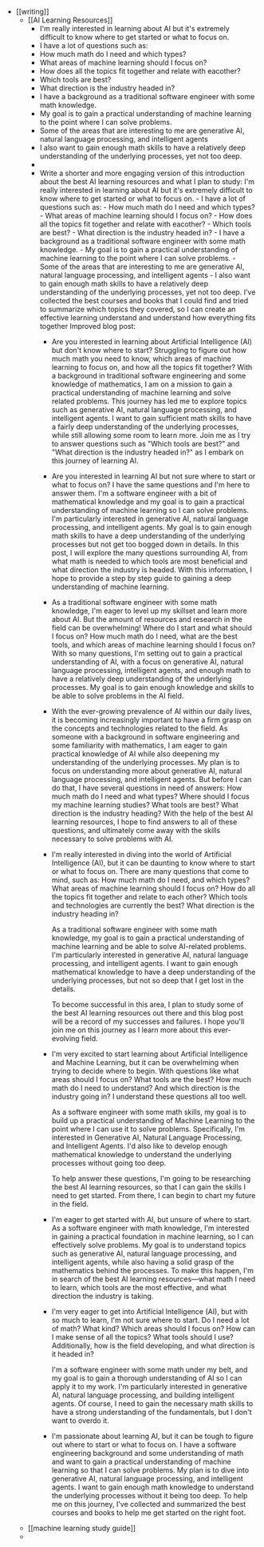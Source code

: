 - [[writing]]
	- [[AI Learning Resources]]
		- I'm really interested in learning about AI but it's extremely difficult to know where to get started or what to focus on.
		- I have a lot of questions such as:
		- How much math do I need and which types?
		- What areas of machine learning should I focus on?
		- How does all the topics fit together and relate with eacother?
		- Which tools are best?
		- What direction is the industry headed in?
		- I have a background as a traditional software engineer with some math knowledge.
		- My goal is to gain a practical understanding of machine learning to the point where I can solve problems.
		- Some of the areas that are interesting to me are generative AI, natural language processing, and intelligent agents
		- I also want to gain enough math skills to have a relatively deep understanding of the underlying processes, yet not too deep.
		-
		- Write a shorter and more engaging version of this introduction about the best AI learning resources and what I plan to study:
		  I'm really interested in learning about AI but it's extremely difficult to know where to get started or what to focus on. - I have a lot of questions such as: - How much math do I need and which types? - What areas of machine learning should I focus on? - How does all the topics fit together and relate with eacother? - Which tools are best? - What direction is the industry headed in? - I have a background as a traditional software engineer with some math knowledge. - My goal is to gain a practical understanding of machine learning to the point where I can solve problems. - Some of the areas that are interesting to me are generative AI, natural language processing, and intelligent agents - I also want to gain enough math skills to have a relatively deep understanding of the underlying processes, yet not too deep. I've collected the best courses and books that I could find and tried to summarize which topics they covered, so I can create an effective learning understand and understand how everything fits together
		  Improved blog post:
			- Are you interested in learning about Artificial Intelligence (AI) but don't know where to start? Struggling to figure out how much math you need to know, which areas of machine learning to focus on, and how all the topics fit together? With a background in traditional software engineering and some knowledge of mathematics, I am on a mission to gain a practical understanding of machine learning and solve related problems. This journey has led me to explore topics such as generative AI, natural language processing, and intelligent agents. I want to gain sufficient math skills to have a fairly deep understanding of the underlying processes, while still allowing some room to learn more. Join me as I try to answer questions such as "Which tools are best?" and "What direction is the industry headed in?" as I embark on this journey of learning AI.
			- Are you interested in learning AI but not sure where to start or what to focus on? I have the same questions and I'm here to answer them. I'm a software engineer with a bit of mathematical knowledge and my goal is to gain a practical understanding of machine learning so I can solve problems. I'm particularly interested in generative AI, natural language processing, and intelligent agents. My goal is to gain enough math skills to have a deep understanding of the underlying processes but not get too bogged down in details. In this post, I will explore the many questions surrounding AI, from what math is needed to which tools are most beneficial and what direction the industry is headed. With this information, I hope to provide a step by step guide to gaining a deep understanding of machine learning.
			- As a traditional software engineer with some math knowledge, I'm eager to level up my skillset and learn more about AI. But the amount of resources and research in the field can be overwhelming! Where do I start and what should I focus on? How much math do I need, what are the best tools, and which areas of machine learning should I focus on? With so many questions, I'm setting out to gain a practical understanding of AI, with a focus on generative AI, natural language processing, intelligent agents, and enough math to have a relatively deep understanding of the underlying processes. My goal is to gain enough knowledge and skills to be able to solve problems in the AI field.
			- With the ever-growing prevalence of AI within our daily lives, it is becoming increasingly important to have a firm grasp on the concepts and technologies related to the field. As someone with a background in software engineering and some familiarity with mathematics, I am eager to gain practical knowledge of AI while also deepening my understanding of the underlying processes. My plan is to focus on understanding more about generative AI, natural language processing, and intelligent agents. But before I can do that, I have several questions in need of answers: How much math do I need and what types? Where should I focus my machine learning studies? What tools are best? What direction is the industry heading? With the help of the best AI learning resources, I hope to find answers to all of these questions, and ultimately come away with the skills necessary to solve problems with AI.
			- I'm really interested in diving into the world of Artificial Intelligence (AI), but it can be daunting to know where to start or what to focus on. There are many questions that come to mind, such as: How much math do I need, and which types? What areas of machine learning should I focus on? How do all the topics fit together and relate to each other? Which tools and technologies are currently the best? What direction is the industry heading in? 
			  
			  As a traditional software engineer with some math knowledge, my goal is to gain a practical understanding of machine learning and be able to solve AI-related problems. I'm particularly interested in generative AI, natural language processing, and intelligent agents. I want to gain enough mathematical knowledge to have a deep understanding of the underlying processes, but not so deep that I get lost in the details. 
			  
			  To become successful in this area, I plan to study some of the best AI learning resources out there and this blog post will be a record of my successes and failures. I hope you'll join me on this journey as I learn more about this ever-evolving field.
			- I'm very excited to start learning about Artificial Intelligence and Machine Learning, but it can be overwhelming when trying to decide where to begin. With questions like what areas should I focus on? What tools are the best? How much math do I need to understand? And which direction is the industry going in? I understand these questions all too well.
			  
			  As a software engineer with some math skills, my goal is to build up a practical understanding of Machine Learning to the point where I can use it to solve problems. Specifically, I'm interested in Generative AI, Natural Language Processing, and Intelligent Agents. I'd also like to develop enough mathematical knowledge to understand the underlying processes without going too deep.
			  
			  To help answer these questions, I'm going to be researching the best AI learning resources, so that I can gain the skills I need to get started. From there, I can begin to chart my future in the field.
			- I'm eager to get started with AI, but unsure of where to start. As a software engineer with math knowledge, I'm interested in gaining a practical foundation in machine learning, so I can effectively solve problems. My goal is to understand topics such as generative AI, natural language processing, and intelligent agents, while also having a solid grasp of the mathematics behind the processes. To make this happen, I'm in search of the best AI learning resources—what math I need to learn, which tools are the most effective, and what direction the industry is taking.
			- I'm very eager to get into Artificial Intelligence (AI), but with so much to learn, I'm not sure where to start. Do I need a lot of math? What kind? Which areas should I focus on? How can I make sense of all the topics? What tools should I use? Additionally, how is the field developing, and what direction is it headed in? 
			  
			  I'm a software engineer with some math under my belt, and my goal is to gain a thorough understanding of AI so I can apply it to my work. I'm particularly interested in generative AI, natural language processing, and building intelligent agents. Of course, I need to gain the necessary math skills to have a strong understanding of the fundamentals, but I don't want to overdo it.
			- I'm passionate about learning AI, but it can be tough to figure out where to start or what to focus on. I have a software engineering background and some understanding of math and want to gain a practical understanding of machine learning so that I can solve problems. My plan is to dive into generative AI, natural language processing, and intelligent agents. I want to gain enough math knowledge to understand the underlying processes without it being too deep. To help me on this journey, I've collected and summarized the best courses and books to help me get started on the right foot.
	- [[machine learning study guide]]
	-